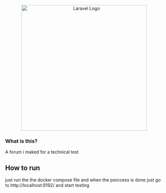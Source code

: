 <p align="center"><a href="https://laravel.com" target="_blank"><img src="hhttps://static.wikia.nocookie.net/lego-dimensions-customs/images/0/0e/Cthulhu_Mythos_Logo.png" width="400" alt="Laravel Logo"></a></p>

### What is this?

<p>A forum i maked for a technical test</p>

## How to run

<P>just run the the docker compose file and when the porccess is done just go to http://localhost:9192/ and start testing</p>
